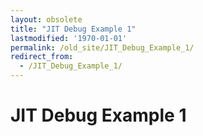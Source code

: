```yaml
---
layout: obsolete
title: "JIT Debug Example 1"
lastmodified: '1970-01-01'
permalink: /old_site/JIT_Debug_Example_1/
redirect_from:
  - /JIT_Debug_Example_1/
---
```


JIT Debug Example 1
===================



